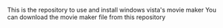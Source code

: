 This is the repository to use and install windows vista's movie maker
You can download the movie maker file from this repository
